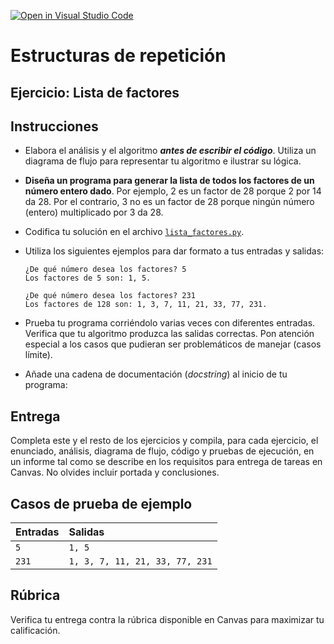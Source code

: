 [![Open in Visual Studio Code](https://classroom.github.com/assets/open-in-vscode-718a45dd9cf7e7f842a935f5ebbe5719a5e09af4491e668f4dbf3b35d5cca122.svg)](https://classroom.github.com/online_ide?assignment_repo_id=12536428&assignment_repo_type=AssignmentRepo)
# Estructuras de repetición
## Ejercicio: Lista de factores


## Instrucciones
- Elabora el análisis y el algoritmo ***antes de escribir el código***. Utiliza un diagrama de flujo para representar tu algoritmo e ilustrar su lógica.

- **Diseña un programa para generar la lista de todos los factores de un número entero dado**. Por ejemplo, 2 es un factor de 28 porque 2 por 14 da 28. Por el contrario, 3 no es un factor de 28 porque ningún número (entero) multiplicado por 3 da 28.

- Codifica tu solución en el archivo [`lista_factores.py`](/lista_factores.py).
   
- Utiliza los siguientes ejemplos para dar formato a tus entradas y salidas:
  ```
  ¿De qué número desea los factores? 5
  Los factores de 5 son: 1, 5.
  
  ¿De qué número desea los factores? 231
  Los factores de 128 son: 1, 3, 7, 11, 21, 33, 77, 231.
  ```
  
- Prueba tu programa corriéndolo varias veces con diferentes entradas. Verifica que tu algoritmo produzca las salidas correctas. Pon atención especial a los casos que pudieran ser problemáticos de manejar (casos límite).

- Añade una cadena de documentación (*docstring*) al inicio de tu programa:
  
## Entrega
Completa este y el resto de los ejercicios y compila, para cada ejercicio, el enunciado, análisis, diagrama de flujo, código y pruebas de ejecución, en un informe tal como se describe en los requisitos para entrega de tareas en Canvas. No olvides incluir portada y conclusiones.

## Casos de prueba de ejemplo
| Entradas | Salidas |
|:---------|:--------|
| `5` | `1, 5` |
| `231` | `1, 3, 7, 11, 21, 33, 77, 231` |

## Rúbrica
Verifica tu entrega contra la rúbrica disponible en Canvas para maximizar tu calificación.